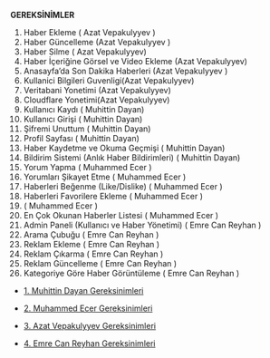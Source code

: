 ﻿**GEREKSİNİMLER** 

1. Haber Ekleme ( Azat Vepakulyyev )
2. Haber Güncelleme (Azat Vepakulyyev )
3. Haber Silme ( Azat Vepakulyyev)
4. Haber İçeriğine Görsel ve Video Ekleme (Azat Vepakulyyev)
5. Anasayfa’da Son Dakika Haberleri (Azat Vepakulyyev )
6. Kullanici Bilgileri Guvenligi(Azat Vepakulyyev)
7. Veritabani Yonetimi (Azat Vepakulyyev)
8. Cloudflare Yonetimi(Azat Vepakulyyev)
9. Kullanıcı Kaydı   ( Muhittin Dayan)
10. Kullanıcı Girişi  ( Muhittin Dayan)
11. Şifremi Unuttum ( Muhittin Dayan)
12. Profil Sayfası ( Muhittin Dayan)
13. Haber Kaydetme ve Okuma Geçmişi ( Muhittin Dayan)
14. Bildirim Sistemi (Anlık Haber Bildirimleri) ( Muhittin Dayan)
15. Yorum Yapma  ( Muhammed Ecer )
16. Yorumları Şikayet Etme ( Muhammed Ecer )
17. Haberleri Beğenme (Like/Dislike) ( Muhammed Ecer )
18. Haberleri Favorilere Ekleme ( Muhammed Ecer )
19.  ( Muhammed Ecer )
20. En Çok Okunan Haberler Listesi ( Muhammed Ecer )
21. Admin Paneli (Kullanıcı ve Haber Yönetimi) ( Emre Can Reyhan )
22. Arama Çubuğu ( Emre Can Reyhan )
23. Reklam Ekleme ( Emre Can Reyhan )
24. Reklam Çıkarma ( Emre Can Reyhan )
25. Reklam Güncelleme ( Emre Can Reyhan )
26. Kategoriye Göre Haber Görüntüleme ( Emre Can Reyhan )



- [1. Muhittin Dayan Gereksinimleri](MuhittinDayan.md)

- [2. Muhammed Ecer Gereksinimleri](MuhammedEcer.md)

- [3. Azat Vepakulyyev Gereksinimleri](AzatVepakulyyev-Gereksinimler.md)

- [4. Emre Can Reyhan Gereksinimleri](EmreCanReyhan.md)
